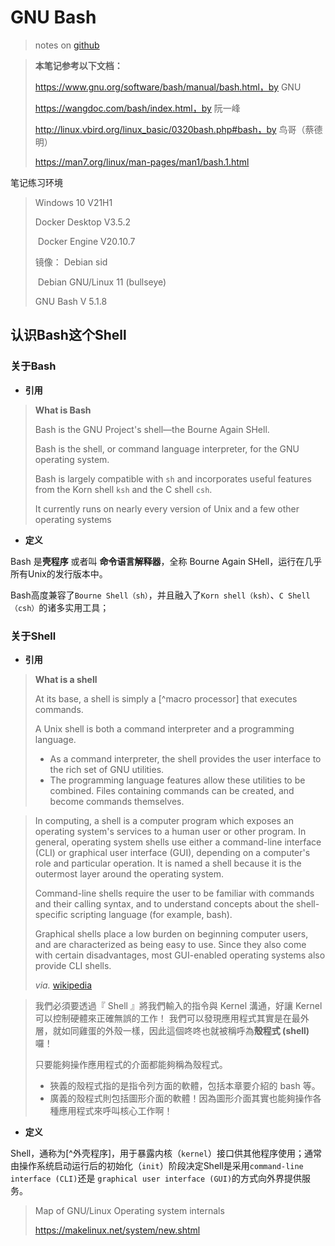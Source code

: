 # GNU Bash
> notes on [github](https://github.com/jokerliang/notes)

> **本笔记参考以下文档：**
>
> https://www.gnu.org/software/bash/manual/bash.html，by GNU
>
> https://wangdoc.com/bash/index.html，by 阮一峰
>
> http://linux.vbird.org/linux_basic/0320bash.php#bash，by 鸟哥（蔡德明）
>
> https://man7.org/linux/man-pages/man1/bash.1.html

笔记练习环境

> Windows 10 V21H1
>
> Docker Desktop V3.5.2  
>
> ​	Docker Engine V20.10.7
>
> 镜像： Debian sid
>
> ​	Debian GNU/Linux 11 (bullseye) 
>
> GNU Bash V 5.1.8



## 认识Bash这个Shell



### 关于Bash

- **引用** 

> **What is Bash**
>
> Bash is the GNU Project's shell—the Bourne Again SHell. 
>
> Bash is the shell, or command language interpreter, for the GNU operating system.
>
> Bash is largely compatible with `sh` and incorporates useful features from the Korn shell `ksh` and the C shell `csh`.
>
> It currently runs on nearly every version of Unix and a few other operating systems 

- **定义**

Bash 是**壳程序** 或者叫 **命令语言解释器**，全称 Bourne Again SHell，运行在几乎所有Unix的发行版本中。

Bash高度兼容了`Bourne Shell（sh）`，并且融入了`Korn shell（ksh）`、`C Shell（csh）`的诸多实用工具；



### 关于Shell

- **引用**

>**What is a shell**
>
>At its base, a shell is simply a [^macro processor] that executes commands. 
>
>A Unix shell is both a command interpreter and a programming language.
>
>- As a command interpreter, the shell provides the user interface to the rich set of GNU utilities.  
>- The programming language features allow these utilities to be combined. Files containing commands can be created, and become commands themselves.  



>In computing, a shell is a computer program which exposes an operating system's services to a human user or other program. In general, operating system shells use either a command-line interface (CLI) or graphical user interface (GUI), depending on a computer's role and particular operation. It is named a shell because it is the outermost layer around the operating system.
>
>Command-line shells require the user to be familiar with commands and their calling syntax, and to understand concepts about the shell-specific scripting language (for example, bash).
>
>Graphical shells place a low burden on beginning computer users, and are characterized as being easy to use. Since they also come with certain disadvantages, most GUI-enabled operating systems also provide CLI shells.
>
>*via.* [wikipedia](https://en.wikipedia.org/wiki/Shell_(computing))




>我們必須要透過『 Shell 』將我們輸入的指令與 Kernel 溝通，好讓 Kernel 可以控制硬體來正確無誤的工作！ 我們可以發現應用程式其實是在最外層，就如同雞蛋的外殼一樣，因此這個咚咚也就被稱呼為**殼程式 (shell)** 囉！	
>
>只要能夠操作應用程式的介面都能夠稱為殼程式。
>
>- 狹義的殼程式指的是指令列方面的軟體，包括本章要介紹的 bash 等。 	
>- 廣義的殼程式則包括圖形介面的軟體！因為圖形介面其實也能夠操作各種應用程式來呼叫核心工作啊！ 

- **定义**

Shell，通称为[^外壳程序]，用于暴露内核（`kernel`）接口供其他程序使用；通常由操作系统启动运行后的初始化（`init`）阶段决定Shell是采用` command-line interface (CLI) `还是 `graphical user interface (GUI)`的方式向外界提供服务。

> Map of GNU/Linux Operating system internals
>
> https://makelinux.net/system/new.shtml

